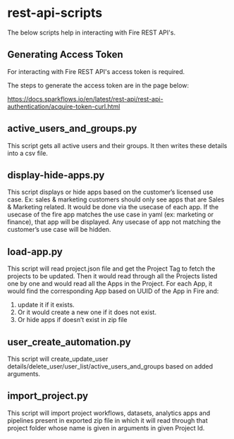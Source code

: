 
# rest-api-scripts

The below scripts help in interacting with Fire REST API's.

Generating Access Token
-------------------------

For interacting with Fire REST API's access token is required.

The steps to generate the access token are in the page below:

https://docs.sparkflows.io/en/latest/rest-api/rest-api-authentication/acquire-token-curl.html

active_users_and_groups.py
---------------------------

This script gets all active users and their groups. It then writes these details into a csv file.

display-hide-apps.py
----------------------

This script displays or hide apps based on the customer’s licensed use case. Ex: sales & marketing customers should only see apps that are Sales & Marketing related. It would be done via the usecase of each app.  If the usecase of the fire app matches the use case in yaml (ex: marketing or finance), that app will be displayed. Any usecase of app not matching the customer’s use case will be hidden.

load-app.py
-------------

This script will read project.json file and get the Project Tag to fetch the projects to be updated. Then it would read through all the Projects listed one by one and would read all the Apps in the Project. For each App, it would find the corresponding App based on UUID of the App in Fire and:

   1. update it if it exists. 
   2. Or it would create a new one if it does not exist. 
   3. Or hide apps if doesn’t exist in zip file


user_create_automation.py
---------------------------

This script will  create_update_user details/delete_user/user_list/active_users_and_groups based on added arguments.

import_project.py
----------------------

This script will import project workflows, datasets, analytics apps and pipelines present in exported zip file in which it will read through that project folder whose name is given in arguments in given Project Id. 
